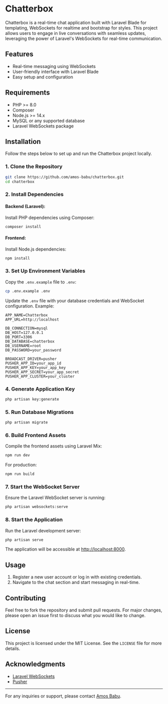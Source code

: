 # Chatterbox

Chatterbox is a real-time chat application built with Laravel Blade for templating, WebSockets for realtime and bootstrap for styles. This project allows users to engage in live conversations with seamless updates, leveraging the power of Laravel's WebSockets for real-time communication.

## Features
- Real-time messaging using WebSockets
- User-friendly interface with Laravel Blade
- Easy setup and configuration

## Requirements
- PHP >= 8.0
- Composer
- Node.js >= 14.x
- MySQL or any supported database
- Laravel WebSockets package

## Installation

Follow the steps below to set up and run the Chatterbox project locally.

### 1. Clone the Repository
```bash
git clone https://github.com/amos-babu/chatterbox.git
cd chatterbox
```

### 2. Install Dependencies

#### Backend (Laravel):
Install PHP dependencies using Composer:
```bash
composer install
```

#### Frontend:
Install Node.js dependencies:
```bash
npm install
```

### 3. Set Up Environment Variables
Copy the `.env.example` file to `.env`:
```bash
cp .env.example .env
```
Update the `.env` file with your database credentials and WebSocket configuration. Example:
```env
APP_NAME=Chatterbox
APP_URL=http://localhost

DB_CONNECTION=mysql
DB_HOST=127.0.0.1
DB_PORT=3306
DB_DATABASE=chatterbox
DB_USERNAME=root
DB_PASSWORD=your_password

BROADCAST_DRIVER=pusher
PUSHER_APP_ID=your_app_id
PUSHER_APP_KEY=your_app_key
PUSHER_APP_SECRET=your_app_secret
PUSHER_APP_CLUSTER=your_cluster
```

### 4. Generate Application Key
```bash
php artisan key:generate
```

### 5. Run Database Migrations
```bash
php artisan migrate
```

### 6. Build Frontend Assets
Compile the frontend assets using Laravel Mix:
```bash
npm run dev
```
For production:
```bash
npm run build
```

### 7. Start the WebSocket Server
Ensure the Laravel WebSocket server is running:
```bash
php artisan websockets:serve
```

### 8. Start the Application
Run the Laravel development server:
```bash
php artisan serve
```

The application will be accessible at [http://localhost:8000](http://localhost:8000).

## Usage
1. Register a new user account or log in with existing credentials.
2. Navigate to the chat section and start messaging in real-time.

## Contributing
Feel free to fork the repository and submit pull requests. For major changes, please open an issue first to discuss what you would like to change.

## License
This project is licensed under the MIT License. See the `LICENSE` file for more details.

## Acknowledgments
- [Laravel WebSockets](https://beyondco.de/docs/laravel-websockets/getting-started)
- [Pusher](https://pusher.com)

---
For any inquiries or support, please contact [Amos Babu](https://github.com/amos-babu).

